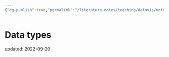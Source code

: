 ```yaml
---
{"dg-publish":true,"permalink":"/literature-notes/teaching/datavis/note/data-types/","dgHomeLink":true,"dgPassFrontmatter":false}
---
```



# Data types
updated: 2022-09-20

